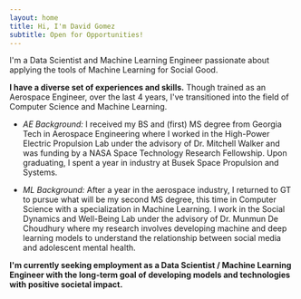 ```yaml
---
layout: home
title: Hi, I'm David Gomez
subtitle: Open for Opportunities!
---
```


I'm a Data Scientist and Machine Learning Engineer passionate about applying the tools of Machine Learning for Social Good.

**I have a diverse set of experiences and skills.** Though trained as an Aerospace Engineer, over the last 4 years, I've transitioned into the field of Computer Science and Machine Learning.

- *AE Background:* I received my BS and (first) MS degree from Georgia Tech in Aerospace Engineering where I worked in the High-Power Electric Propulsion Lab under the advisory of Dr. Mitchell Walker and was funding by a NASA Space Technology Research Fellowship. Upon graduating, I spent a year in industry at Busek Space Propulsion and Systems.

- *ML Background:* After a year in the aerospace industry, I returned to GT to pursue what will be my second MS degree, this time in Computer Science with a specialization in Machine Learning. I work in the Social Dynamics and Well-Being Lab under the advisory of Dr. Munmun De Choudhury where my research involves developing machine and deep learning models to understand the relationship between social media and adolescent mental health. 

**I'm currently seeking employment as a Data Scientist / Machine Learning Engineer with the long-term goal of developing models and technologies with positive societal impact.**